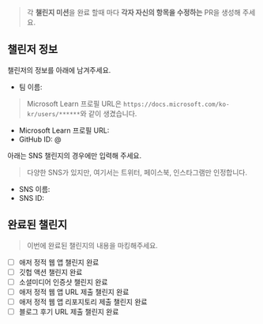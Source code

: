 > 각 **챌린지 미션**을 완료 할때 마다 **각자 자신의 항목을 수정하는** PR을 생성해 주세요.

## 챌린저 정보 ##

챌린저의 정보를 아래에 남겨주세요.

* 팀 이름: 

> Microsoft Learn 프로필 URL은 `https://docs.microsoft.com/ko-kr/users/******`와 같이 생겼습니다.

* Microsoft Learn 프로필 URL: 
* GitHub ID: @


아래는 SNS 챌린지의 경우에만 입력해 주세요.

> 다양한 SNS가 있지만, 여기서는 트위터, 페이스북, 인스타그램만 인정합니다.

* SNS 이름:
* SNS ID:


## 완료된 챌린지 ##

> 이번에 완료된 챌린지의 내용을 마킹해주세요.

* [ ] 애저 정적 웹 앱 챌린지 완료
* [ ] 깃헙 액션 챌린지 완료
* [ ] 소셜미디어 인증샷 챌린지 완료
* [ ] 애저 정적 웹 앱 URL 제출 챌린지 완료
* [ ] 애저 정적 웹 앱 리포지토리 제출 챌린지 완료
* [ ] 블로그 후기 URL 제출 챌린지 완료
